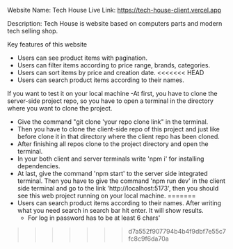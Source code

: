 Website Name: Tech House
Live Link: https://tech-house-client.vercel.app

Description: Tech House is website based on computers parts and modern tech selling shop. 

Key features of this website
- Users can see product items with pagination.
- Users can filter items according to price range, brands, categories.
- Users can sort items by price and creation date.
<<<<<<< HEAD
- Users can search product items according to their names.


If you want to test it on your local machine
-At first, you have to clone the server-side project repo, so you have to open a terminal in the directory where you want to clone the project.
- Give the command "git clone 'your repo clone link" in the terminal.
- Then you have to clone the client-side repo of this project and just like before clone it in that directory where the client repo has been cloned.
- After finishing all repos clone to the project directory and open the terminal.
- In your both client and server terminals write 'npm i' for installing dependencies.
- At last, give the command 'npm start' to the server side integrated terminal. Then you have to give the command 'npm run dev' in the client side terminal and go to the link 'http://localhost:5173', then you should see this web project running on your local machine.
=======
- Users can search product items according to their names. After writing what you need search in search bar hit enter. It will show results.
  - For log in password has to be at least 6 chars'
>>>>>>> d7a552f907794b4b4f9dbf7e55c7fc8c9f6da70a
